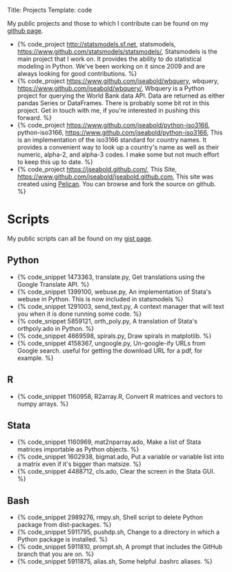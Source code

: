 Title: Projects
Template: code

My public projects and those to which I contribute can be found on my [github page](https://www.github.com/jseabold).

- {% code_project http://statsmodels.sf.net, statsmodels, https://www.github.com/statsmodels/statsmodels/, Statsmodels is the main project that I work on. It provides the ability to do statistical modeling in Python. We've been working on it since 2009 and are always looking for good contributions. %}
- {% code_project https://www.github.com/jseabold/wbquery, wbquery, https://www.github.com/jseabold/wbquery/, Wbquery is a Python project for querying the World Bank data API. Data are returned as either pandas Series or DataFrames. There is probably some bit rot in this project. Get in touch with me, if you're interested in pushing this forward. %}
- {% code_project https://www.github.com/jseabold/python-iso3166, python-iso3166, https://www.github.com/jseabold/python-iso3166, This is an implementation of the iso3166 standard for country names. It provides a convenient way to look up a country's name as well as their numeric, alpha-2, and alpha-3 codes. I make some but not much effort to keep this up to date. %}
- {% code_project https://jseabold.github.com/, This Site, https://www.github.com/jseabold/jseabold.github.com, This site was created using [Pelican](http://docs.getpelican.com/en/3.2/). You can browse and fork the source on github. %}


Scripts
=======

My public scripts can all be found on my [gist page](https://gist.github.com/jseabold).

Python
------

- {% code_snippet 1473363, translate.py, Get translations using the Google Translate API. %}
- {% code_snippet 1399100, webuse.py, An implementation of Stata's webuse in Python. This is now included in statsmodels %}
- {% code_snippet 1291003, send_text.py, A context manager that will text you when it is done running some code. %}
- {% code_snippet 5859121, orth_poly.py, A translation of Stata's orthpoly.ado in Python. %}
- {% code_snippet 4669598, spirals.py, Draw spirals in matplotlib. %}
- {% code_snippet 4158367, ungoogle.py, Un-google-ify URLs from Google search. useful for getting the download URL for a pdf, for example. %}

R
--

- {% code_snippet 1160958, R2array.R, Convert R matrices and vectors to numpy arrays. %}

Stata
-----

- {% code_snippet 1160969, mat2nparray.ado, Make a list of Stata matrices importable as Python objects. %}
- {% code_snippet 1602938, bigmat.ado, Put a variable or variable list into a matrix even if it's bigger than matsize. %}
- {% code_snippet 4488712, cls.ado, Clear the screen in the Stata GUI. %}

Bash
----

- {% code_snippet 2989276, rmpy.sh, Shell script to delete Python package from dist-packages. %}
- {% code_snippet 5911795, pushdp.sh, Change to a directory in which a Python package is installed. %}
- {% code_snippet 5911810, prompt.sh, A prompt that includes the GitHub branch that you are on. %}
- {% code_snippet 5911875, alias.sh, Some helpful .bashrc aliases. %}
